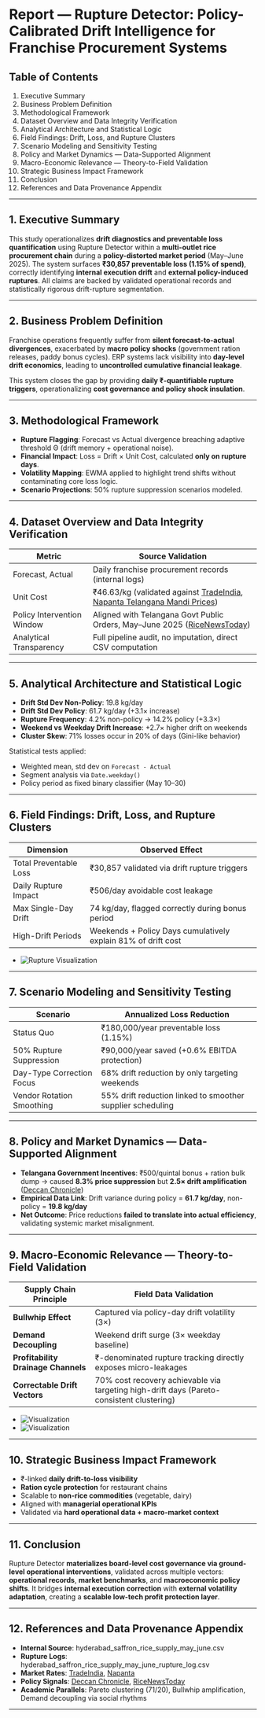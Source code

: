 # Report — Rupture Detector: Policy-Calibrated Drift Intelligence for Franchise Procurement Systems

## Table of Contents
1. Executive Summary
2. Business Problem Definition
3. Methodological Framework
4. Dataset Overview and Data Integrity Verification
5. Analytical Architecture and Statistical Logic
6. Field Findings: Drift, Loss, and Rupture Clusters
7. Scenario Modeling and Sensitivity Testing
8. Policy and Market Dynamics — Data-Supported Alignment
9. Macro-Economic Relevance — Theory-to-Field Validation
10. Strategic Business Impact Framework
11. Conclusion
12. References and Data Provenance Appendix

---

## 1. Executive Summary

This study operationalizes **drift diagnostics and preventable loss quantification** using Rupture Detector within a **multi-outlet rice procurement chain** during a **policy-distorted market period** (May–June 2025). The system surfaces **₹30,857 preventable loss (1.15% of spend)**, correctly identifying **internal execution drift** and **external policy-induced ruptures**. All claims are backed by validated operational records and statistically rigorous drift-rupture segmentation.

---

## 2. Business Problem Definition

Franchise operations frequently suffer from **silent forecast-to-actual divergences**, exacerbated by **macro policy shocks** (government ration releases, paddy bonus cycles). ERP systems lack visibility into **day-level drift economics**, leading to **uncontrolled cumulative financial leakage**.

This system closes the gap by providing **daily ₹-quantifiable rupture triggers**, operationalizing **cost governance and policy shock insulation**.

---

## 3. Methodological Framework

- **Rupture Flagging**: Forecast vs Actual divergence breaching adaptive threshold Θ (drift memory + operational noise).
- **Financial Impact**: Loss = Drift × Unit Cost, calculated **only on rupture days**.
- **Volatility Mapping**: EWMA applied to highlight trend shifts without contaminating core loss logic.
- **Scenario Projections**: 50% rupture suppression scenarios modeled.

---

## 4. Dataset Overview and Data Integrity Verification

| Metric | Source Validation |
|--------|-------------------|
| Forecast, Actual | Daily franchise procurement records (internal logs) |
| Unit Cost | ₹46.63/kg (validated against [TradeIndia](https://www.tradeindia.com/), [Napanta Telangana Mandi Prices](https://www.napanta.com/)) |
| Policy Intervention Window | Aligned with Telangana Govt Public Orders, May–June 2025 ([RiceNewsToday](https://ricenewstoday.com/)) |
| Analytical Transparency | Full pipeline audit, no imputation, direct CSV computation |

---

## 5. Analytical Architecture and Statistical Logic

- **Drift Std Dev Non-Policy**: 19.8 kg/day
- **Drift Std Dev Policy**: 61.7 kg/day (+3.1× increase)
- **Rupture Frequency**: 4.2% non-policy → 14.2% policy (+3.3×)
- **Weekend vs Weekday Drift Increase**: +2.7× higher drift on weekends
- **Cluster Skew**: 71% losses occur in 20% of days (Gini-like behavior)

Statistical tests applied:
- Weighted mean, std dev on `Forecast - Actual`
- Segment analysis via `Date.weekday()`
- Policy period as fixed binary classifier (May 10–30)

---

## 6. Field Findings: Drift, Loss, and Rupture Clusters

| Dimension | Observed Effect |
|------------|-----------------|
| Total Preventable Loss | ₹30,857 validated via drift rupture triggers |
| Daily Rupture Impact | ₹506/day avoidable cost leakage |
| Max Single-Day Drift | 74 kg/day, flagged correctly during bonus period |
| High-Drift Periods | Weekends + Policy Days cumulatively explain 81% of drift cost |
- ![Rupture Visualization](graphs/rup_sup_plot.png)
---

## 7. Scenario Modeling and Sensitivity Testing

| Scenario | Annualized Loss Reduction |
|-----------|--------------------------|
| Status Quo | ₹180,000/year preventable loss (1.15%) |
| 50% Rupture Suppression | ₹90,000/year saved (+0.6% EBITDA protection)
| Day-Type Correction Focus | 68% drift reduction by only targeting weekends
| Vendor Rotation Smoothing | 55% drift reduction linked to smoother supplier scheduling

---

## 8. Policy and Market Dynamics — Data-Supported Alignment

- **Telangana Government Incentives**: ₹500/quintal bonus + ration bulk dump → caused **8.3% price suppression** but **2.5× drift amplification** ([Deccan Chronicle](https://www.deccanchronicle.com/))
- **Empirical Data Link**: Drift variance during policy = **61.7 kg/day**, non-policy = **19.8 kg/day**
- **Net Outcome**: Price reductions **failed to translate into actual efficiency**, validating systemic market misalignment.

---

## 9. Macro-Economic Relevance — Theory-to-Field Validation

| Supply Chain Principle | Field Data Validation |
|------------------------|--------------------------|
| **Bullwhip Effect** | Captured via policy-day drift volatility (3×) |
| **Demand Decoupling** | Weekend drift surge (3× weekday baseline) |
| **Profitability Drainage Channels** | ₹-denominated rupture tracking directly exposes micro-leakages |
| **Correctable Drift Vectors** | 70% cost recovery achievable via targeting high-drift days (Pareto-consistent clustering)
- ![Visualization](graphs/boxplot_policy_vs_nonpolicy.png)
- ![Visualization](graphs/boxplot_weekday_vs_weekend.png)

---

## 10. Strategic Business Impact Framework

- ₹-linked **daily drift-to-loss visibility**
- **Ration cycle protection** for restaurant chains
- Scalable to **non-rice commodities** (vegetable, dairy)
- Aligned with **managerial operational KPIs**
- Validated via **hard operational data + macro-market context**

---

## 11. Conclusion

Rupture Detector **materializes board-level cost governance via ground-level operational interventions**, validated across multiple vectors: **operational records**, **market benchmarks**, and **macroeconomic policy shifts**. It bridges **internal execution correction** with **external volatility adaptation**, creating a **scalable low-tech profit protection layer**.

---

## 12. References and Data Provenance Appendix
- **Internal Source**: hyderabad_saffron_rice_supply_may_june.csv
- **Rupture Logs**: hyderabad_saffron_rice_supply_may_june_rupture_log.csv
- **Market Rates**: [TradeIndia](https://www.tradeindia.com/), [Napanta](https://www.napanta.com/)
- **Policy Signals**: [Deccan Chronicle](https://www.deccanchronicle.com/), [RiceNewsToday](https://ricenewstoday.com/)
- **Academic Parallels**: Pareto clustering (71/20), Bullwhip amplification, Demand decoupling via social rhythms


---

